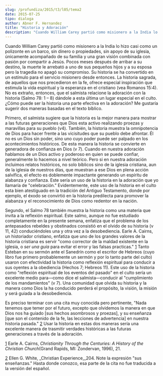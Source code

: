 ```yaml
---
slug: /profundiza/2015/t3/l05/tema2
date: 2015-07-25
tipo: dialoga
author: Abner F. Hernandez
title: "Historia y Adoración"
description: "Cuando William Carey partió como misionero a la India lo hizo casi como un  polizonte en un barco, sin dinero o propiedades, sin apoyo de su iglesia,  únicamente acompañado de su familia y una gran visión combinada con pasión por  compartir a Jesús. Pocos meses después de arri..."
---
```


Cuando William Carey partió como misionero a la India lo hizo casi como un polizonte en un barco, sin dinero o propiedades, sin apoyo de su iglesia, únicamente acompañado de su familia y una gran visión combinada con pasión por compartir a Jesús. Pocos meses después de arribar a su destino, la muerte le arrebató a uno de sus pequeños hijos y a su esposa pero la tragedia no apagó su compromiso. Su historia se ha convertido en un estímulo para el servicio misionero desde entonces. La historia sagrada, de aquellos que nos precedieron en la fe, ofrece especial inspiración que estimula la vida espiritual y la esperanza en el cristiano (vea Romanos 15:4). No es extraño, entonces, que el salmista relacione la adoración con la historia (Salmo 78: 1 – 8) dándole a esta última un lugar especial en el culto. ¿Cómo puede ser la historia una parte efectiva en la adoración? Me gustaría sugerir dos maneras basadas en el texto bíblico.

Primero, el salmista sugiere que la historia es la mejor manera para mostrar a las futuras generaciones que Dios esta activo realizando proezas y maravillas para su pueblo (v4). También, la historia muestra la omnipotencia de Dios para hacer frente a las vicisitudes que su pueblo debe afrontar. Él no es un Dios sin poder, sino uno cuyo poder puede ser palpado en los acontecimientos históricos. De esta manera la historia se convierte en generadora de confianza en Dios (v 7). Cuando en nuestra adoración hablamos de un Dios activo y poderoso en quien se puede confiar, generalmente lo hacemos a nivel teórico. Pero si en nuestra adoración incluimos relatos históricos, no solo bíblicos sino de la iglesia cristiana, aun de la iglesia de nuestros días, que muestran a ese Dios en plena acción salvífica, el efecto es doblemente impactante generando un espíritu de alabanza y confianza. Este sería un uso de la historia en la adoración que yo llamaría de "celebración." Evidentemente, este uso de la historia en el culto esta bien atestiguado en la tradición del Antiguo Testamento, donde por ejemplo, el éxodo se convirtió en la historia predilecta para promover la alabanza y el reconocimiento de Dios como redentor en la nación.

Segundo, el Salmo 78 también muestra la historia como una materia que invita a la reflexión espiritual. Este salmo, aunque no fue estudiado completamente en la presente semana, enfatiza que el problema de los antepasados rebeldes y obstinados consistió en el olvido de su historia (v 11, 42) conduciéndoles una y otra vez a la desobediencia. Earle A. Cairns, un historiador cristiano, enfatiza que uno de los grandes valores de la historia cristiana es servir "como corrector de la maldad existente en la iglesia, o _ser una guía_ para evitar el error y las falsas practicas." [1](#sdfootnote1sym) Tanto Esteban en su sermón ante el Sanedrín como el escritor de Hebreos (cuyo libro fue primero probablemente un sermón y por lo tanto parte del culto) usaron con efectividad la historia como reflexión espiritual para conducir a sus oyentes a la obediencia (Hechos 7; Hebreos 11). Este uso de la historia como "reflexión espiritual de los eventos del pasado" en el culto sería un excelente medio para—como dice el salmista—conducir al "cumplimiento de los mandamientos" (v 7). Una comunidad que olvida su historia y la manera como Dios la ha conducido perderá el propósito, la visión, la misión y será guiada a la desobediencia.

Es preciso terminar con una cita muy conocida pero pertinente, "Nada tenemos que temer por el futuro, excepto que olvidemos la manera en que Dios nos ha guiado [sus hechos asombrosos y proezas], y su enseñanza [que son el contenido de la fe, las lecciones de advertencia] en nuestra historia pasada." [2](#sdfootnote2sym) Usar la historia en estas dos maneras sería una excelente manera de trasmitir verdades históricas a las futuras generaciones a través de la adoración.

[1](#sdfootnote1anc) Earle A. Cairns, _Christianity Through the Centuries: A History of the Christian Church_(Grand Rapids, MI: Zondervan, 1996), 21.

[2](#sdfootnote2anc) Ellen G. White, _Christian Experience,_204\. Note la expresión "sus enseñanzas." Hasta donde conozco, esa parte de la cita no fue traducida a la versión del español.

